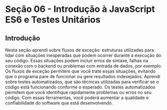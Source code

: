 # Seção 06 - Introdução à JavaScript ES6 e Testes Unitários

## Introdução

Nesta seção aprendi sobre fluxos de exceção: estruturas utilizadas para lidar com situações inesperadas que podem ocorrer durante a execução do seu código. Essas situações podem incluir erros de sintaxe, falhas na conexão com o backend ou problemas com entrada de dados, por exemplo. Os fluxos de exceção permitem que você trate essas situações, evitando que o programa pare de funcionar ou gere resultados indesejados. Aprendi sobre testes automatizados, que são técnicas utilizadas para verificar se o código está funcionando conforme o esperado. Os testes automatizados permitem que você identifique rapidamente problemas ou erros no seu código. Com essas ferramentas, você poderá aumentar a qualidade e confiabilidade do software que está desenvolvendo.